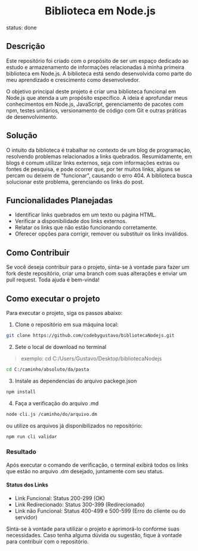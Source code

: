 <h1 align="center"> Biblioteca em Node.js </h1>
status: done

## Descrição

Este repositório foi criado com o propósito de ser um espaço dedicado ao estudo e armazenamento de informações relacionadas à minha primeira biblioteca em Node.js. A biblioteca está sendo desenvolvida como parte do meu aprendizado e crescimento como desenvolvedor.

O objetivo principal deste projeto é criar uma biblioteca funcional em Node.js que atenda a um propósito específico. A ideia é aprofundar meus conhecimentos em Node.js, JavaScript, gerenciamento de pacotes com npm, testes unitários, versionamento de código com Git e outras práticas de desenvolvimento.

## Solução

O intuito da biblioteca é trabalhar no contexto de um blog de programação, resolvendo problemas relacionados a links quebrados. Resumidamente, em blogs é comum utilizar links externos, seja com informações extras ou fontes de pesquisa, e pode ocorrer que, por ter muitos links, alguns se percam ou deixem de "funcionar", causando o erro 404. A biblioteca busca solucionar este problema, gerenciando os links do post.

## Funcionalidades Planejadas

- Identificar links quebrados em um texto ou página HTML.
- Verificar a disponibilidade dos links externos.
- Relatar os links que não estão funcionando corretamente.
- Oferecer opções para corrigir, remover ou substituir os links inválidos.

## Como Contribuir

Se você deseja contribuir para o projeto, sinta-se à vontade para fazer um fork deste repositório, criar uma branch com suas alterações e enviar um pull request. Toda ajuda é bem-vinda!

## Como executar o projeto

Para executar o projeto, siga os passos abaixo:

1. Clone o repositório em sua máquina local:

```bash
git clone https://github.com/codebygustavo/bibliotecaNodejs.git
```

2. Sete o local de download no terminal
> exemplo: cd C:/Users/Gustavo/Desktop/bibliotecaNodejs
```bash
cd C:/caminho/absoluto/da/pasta
```

3. Instale as dependencias do arquivo packege.json
```bash
npm install
```

4. Faça a verificação do arquivo .md
```bash
node cli.js /caminho/do/arquivo.dm
```

ou utilize os arquivos já disponibilizados no repositório:

```bash
npm run cli validar
```

### Resultado

Após executar o comando de verificação, o terminal exibirá todos os links que estão no arquivo .dm desejado, juntamente com seu status.

#### Status dos Links
+ Link Funcional: Status 200-299 (OK)
+ Link Redirecionado: Status 300-399 (Redirecionado)
+ Link não Funcional: Status 400-499 e 500-599 (Erro do cliente ou do servidor)
  
Sinta-se à vontade para utilizar o projeto e aprimorá-lo conforme suas necessidades. Caso tenha alguma dúvida ou sugestão, fique à vontade para contribuir com o repositório.